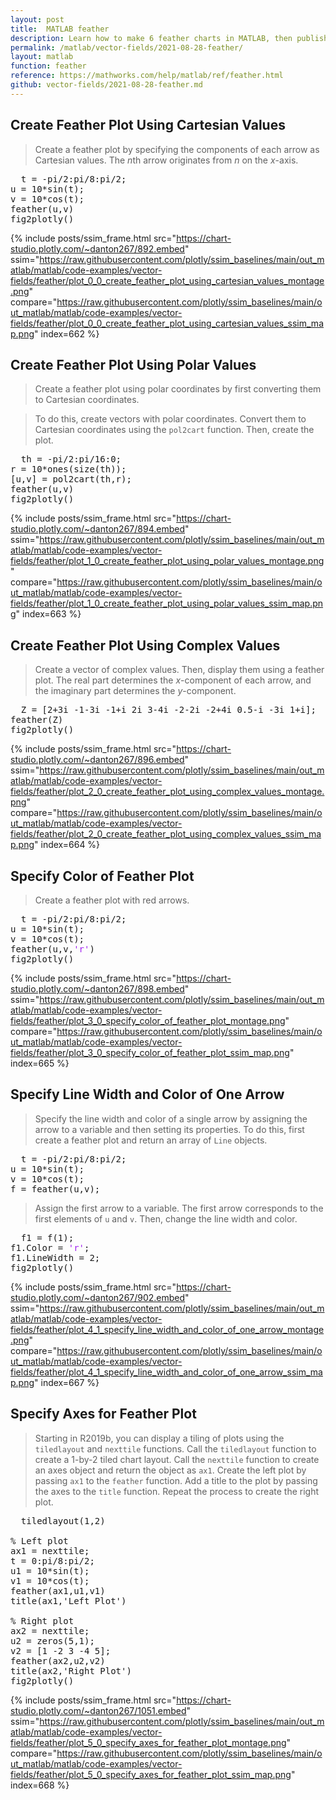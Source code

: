 ```yaml
---
layout: post
title:  MATLAB feather
description: Learn how to make 6 feather charts in MATLAB, then publish them to the Web with Plotly.
permalink: /matlab/vector-fields/2021-08-28-feather/
layout: matlab
function: feather
reference: https://mathworks.com/help/matlab/ref/feather.html
github: vector-fields/2021-08-28-feather.md
---
```


## Create Feather Plot Using Cartesian Values

> Create a feather plot by specifying the components of each arrow as Cartesian values. The *n*th arrow originates from *n* on the *x*-axis.

<pre class="mcode">
  t = -pi/2:pi/8:pi/2;
u = 10*sin(t);
v = 10*cos(t);
feather(u,v)
fig2plotly()
</pre>

{% include posts/ssim_frame.html 
  src="https://chart-studio.plotly.com/~danton267/892.embed" 
  ssim="https://raw.githubusercontent.com/plotly/ssim_baselines/main/out_matlab/matlab/code-examples/vector-fields/feather/plot_0_0_create_feather_plot_using_cartesian_values_montage.png" 
  compare="https://raw.githubusercontent.com/plotly/ssim_baselines/main/out_matlab/matlab/code-examples/vector-fields/feather/plot_0_0_create_feather_plot_using_cartesian_values_ssim_map.png" 
  index=662
%}



<!--------------------- EXAMPLE BREAK ------------------------->

## Create Feather Plot Using Polar Values

> Create a feather plot using polar coordinates by first converting them to Cartesian coordinates. 

> To do this, create vectors with polar coordinates. Convert them to Cartesian coordinates using the `pol2cart` function. Then, create the plot.

<pre class="mcode">
  th = -pi/2:pi/16:0;
r = 10*ones(size(th));
[u,v] = pol2cart(th,r);
feather(u,v)
fig2plotly()
</pre>

{% include posts/ssim_frame.html 
  src="https://chart-studio.plotly.com/~danton267/894.embed" 
  ssim="https://raw.githubusercontent.com/plotly/ssim_baselines/main/out_matlab/matlab/code-examples/vector-fields/feather/plot_1_0_create_feather_plot_using_polar_values_montage.png" 
  compare="https://raw.githubusercontent.com/plotly/ssim_baselines/main/out_matlab/matlab/code-examples/vector-fields/feather/plot_1_0_create_feather_plot_using_polar_values_ssim_map.png" 
  index=663
%}



<!--------------------- EXAMPLE BREAK ------------------------->

## Create Feather Plot Using Complex Values

> Create a vector of complex values. Then, display them using a feather plot. The real part determines the *x*-component of each arrow, and the imaginary part determines the *y*-component.

<pre class="mcode">
  Z = [2+3i -1-3i -1+i 2i 3-4i -2-2i -2+4i 0.5-i -3i 1+i];
feather(Z)
fig2plotly()
</pre>

{% include posts/ssim_frame.html 
  src="https://chart-studio.plotly.com/~danton267/896.embed" 
  ssim="https://raw.githubusercontent.com/plotly/ssim_baselines/main/out_matlab/matlab/code-examples/vector-fields/feather/plot_2_0_create_feather_plot_using_complex_values_montage.png" 
  compare="https://raw.githubusercontent.com/plotly/ssim_baselines/main/out_matlab/matlab/code-examples/vector-fields/feather/plot_2_0_create_feather_plot_using_complex_values_ssim_map.png" 
  index=664
%}



<!--------------------- EXAMPLE BREAK ------------------------->

## Specify Color of Feather Plot

> Create a feather plot with red arrows.

<pre class="mcode">
  t = -pi/2:pi/8:pi/2;
u = 10*sin(t);
v = 10*cos(t);
feather(u,v,<span style='color:#A020F0'>'r'</span>)
fig2plotly()
</pre>

{% include posts/ssim_frame.html 
  src="https://chart-studio.plotly.com/~danton267/898.embed" 
  ssim="https://raw.githubusercontent.com/plotly/ssim_baselines/main/out_matlab/matlab/code-examples/vector-fields/feather/plot_3_0_specify_color_of_feather_plot_montage.png" 
  compare="https://raw.githubusercontent.com/plotly/ssim_baselines/main/out_matlab/matlab/code-examples/vector-fields/feather/plot_3_0_specify_color_of_feather_plot_ssim_map.png" 
  index=665
%}



<!--------------------- EXAMPLE BREAK ------------------------->

## Specify Line Width and Color of One Arrow

> Specify the line width and color of a single arrow by assigning the arrow to a variable and then setting its properties. To do this, first create a feather plot and return an array of `Line` objects.

<pre>
  t = -pi/2:pi/8:pi/2;
u = 10*sin(t);
v = 10*cos(t);
f = feather(u,v);
</pre>

> Assign the first arrow to a variable. The first arrow corresponds to the first elements of `u` and `v`. Then, change the line width and color.

<pre class="mcode">
  f1 = f(1);
f1.Color = <span style='color:#A020F0'>'r'</span>;
f1.LineWidth = 2;
fig2plotly()
</pre>

{% include posts/ssim_frame.html 
  src="https://chart-studio.plotly.com/~danton267/902.embed" 
  ssim="https://raw.githubusercontent.com/plotly/ssim_baselines/main/out_matlab/matlab/code-examples/vector-fields/feather/plot_4_1_specify_line_width_and_color_of_one_arrow_montage.png" 
  compare="https://raw.githubusercontent.com/plotly/ssim_baselines/main/out_matlab/matlab/code-examples/vector-fields/feather/plot_4_1_specify_line_width_and_color_of_one_arrow_ssim_map.png" 
  index=667
%}



<!--------------------- EXAMPLE BREAK ------------------------->

## Specify Axes for Feather Plot

> Starting in R2019b, you can display a tiling of plots using the `tiledlayout` and `nexttile` functions. Call the `tiledlayout` function to create a 1-by-2 tiled chart layout. Call the `nexttile` function to create an axes object and return the object as `ax1`. Create the left plot by passing `ax1` to the `feather` function. Add a title to the plot by passing the axes to the `title` function. Repeat the process to create the right plot.

<pre class="mcode">
  tiledlayout(1,2)

% Left plot
ax1 = nexttile;
t = 0:pi/8:pi/2;
u1 = 10*sin(t);
v1 = 10*cos(t);
feather(ax1,u1,v1)
title(ax1,'Left Plot')

% Right plot
ax2 = nexttile;
u2 = zeros(5,1);
v2 = [1 -2 3 -4 5];
feather(ax2,u2,v2)
title(ax2,'Right Plot')
fig2plotly()
</pre>

{% include posts/ssim_frame.html 
  src="https://chart-studio.plotly.com/~danton267/1051.embed" 
  ssim="https://raw.githubusercontent.com/plotly/ssim_baselines/main/out_matlab/matlab/code-examples/vector-fields/feather/plot_5_0_specify_axes_for_feather_plot_montage.png" 
  compare="https://raw.githubusercontent.com/plotly/ssim_baselines/main/out_matlab/matlab/code-examples/vector-fields/feather/plot_5_0_specify_axes_for_feather_plot_ssim_map.png" 
  index=668
%}



<!--------------------- EXAMPLE BREAK ------------------------->

